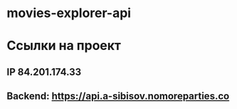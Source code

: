 # movies-explorer-api

# Ссылки на проект

## IP 84.201.174.33

## Backend: https://api.a-sibisov.nomoreparties.co
